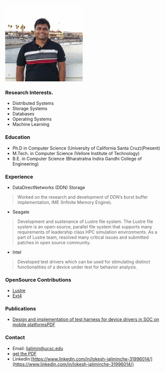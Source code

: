 ![My helpful screenshot](/assets/profile_pic_small.jpg)

### Research Interests.
* Distributed Systems<br/>
* Storage Systems<br/>
* Databases<br/>
* Operating Systems<br/>
* Machine Learning<br/>

### Education
* Ph.D in Computer Science (University of California Santa Cruz)(Present) <br/>
* M.Tech. in Computer Science (Vellore Institute of Technology) <br/>
* B.E. in Computer Science (Bharatratna Indira Gandhi College of Engineering) <br/>

### Experience
* DataDirectNetworks (DDN) Storage <br/>
> Worked on the research and development of DDN’s burst buffer implementation, IME (Infinite Memory Engine).<br/>
* Seagate <br/>
> Development and sustenance of Lustre file system. The Lustre file system is an open-source, parallel file system that supports many requirements of leadership class HPC simulation environments. As a part of Lustre team, resolved many critical issues and submitted patches in open source community.<br/>
* Intel <br/>
> Developed test drivers which can be used for stimulating distinct functionalities of a device under test for behavior analysis.<br/>


### OpenSource Contributions
* [Lustre](https://review.whamcloud.com/#/q/Lokesh+Jaliminche) <br/>
* [Ext4](https://patchwork.ozlabs.org/patch/559179/) <br/>

### Publications
* [Design and implementation of test harness for device drivers in SOC on mobile platforms](https://ieeexplore-ieee-org.oca.ucsc.edu/document/7050470)[PDF](/assets/7050470.pdf)



### Contact
* Email: ljalimin@ucsc.edu <br/>
* [get the PDF](/assets/mydoc.pdf)
* LinkedIn:[https://www.linkedin.com/in/lokesh-jaliminche-31996014/](https://www.linkedin.com/in/lokesh-jaliminche-31996014/)

